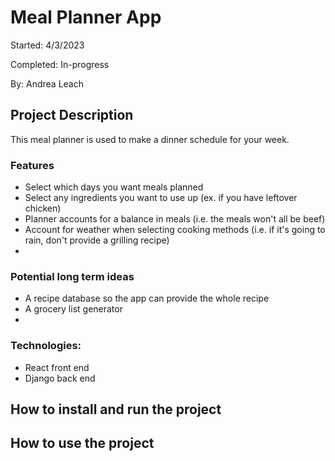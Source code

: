 # Meal Planner App
Started: 4/3/2023

Completed: In-progress

By: Andrea Leach

## Project Description
This meal planner is used to make a dinner schedule for your week.

### Features
- Select which days you want meals planned
- Select any ingredients you want to use up (ex. if you have leftover chicken)
- Planner accounts for a balance in meals (i.e. the meals won't all be beef)
- Account for weather when selecting cooking methods (i.e. if it's going to rain, don't provide a grilling recipe)
- 

### Potential long term ideas
- A recipe database so the app can provide the whole recipe
- A grocery list generator
- 

### Technologies:
- React front end
- Django back end

## How to install and run the project

## How to use the project

